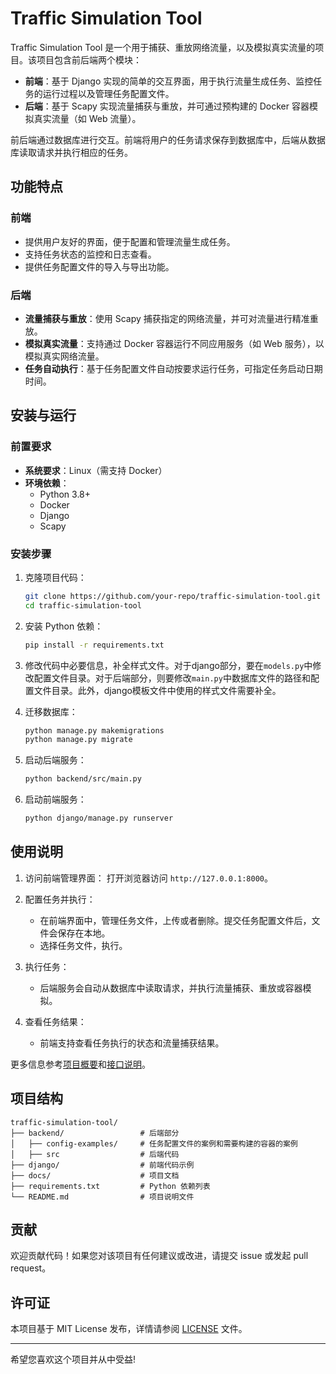 # Traffic Simulation Tool

Traffic Simulation Tool 是一个用于捕获、重放网络流量，以及模拟真实流量的项目。该项目包含前后端两个模块：
- **前端**：基于 Django 实现的简单的交互界面，用于执行流量生成任务、监控任务的运行过程以及管理任务配置文件。
- **后端**：基于 Scapy 实现流量捕获与重放，并可通过预构建的 Docker 容器模拟真实流量（如 Web 流量）。

前后端通过数据库进行交互。前端将用户的任务请求保存到数据库中，后端从数据库读取请求并执行相应的任务。

## 功能特点

### 前端
- 提供用户友好的界面，便于配置和管理流量生成任务。
- 支持任务状态的监控和日志查看。
- 提供任务配置文件的导入与导出功能。

### 后端
- **流量捕获与重放**：使用 Scapy 捕获指定的网络流量，并可对流量进行精准重放。
- **模拟真实流量**：支持通过 Docker 容器运行不同应用服务（如 Web 服务），以模拟真实网络流量。
- **任务自动执行**：基于任务配置文件自动按要求运行任务，可指定任务启动日期时间。

## 安装与运行

### 前置要求

- **系统要求**：Linux（需支持 Docker）
- **环境依赖**：
  - Python 3.8+
  - Docker
  - Django
  - Scapy

### 安装步骤

1. 克隆项目代码：
   ```bash
   git clone https://github.com/your-repo/traffic-simulation-tool.git
   cd traffic-simulation-tool
   ```

2. 安装 Python 依赖：
   ```bash
   pip install -r requirements.txt
   ```

3. 修改代码中必要信息，补全样式文件。对于django部分，要在`models.py`中修改配置文件目录。对于后端部分，则要修改`main.py`中数据库文件的路径和配置文件目录。此外，django模板文件中使用的样式文件需要补全。

4. 迁移数据库：
   ```bash
   python manage.py makemigrations
   python manage.py migrate
   ```

5. 启动后端服务：
   ```bash
   python backend/src/main.py
   ```

6. 启动前端服务：
   ```bash
   python django/manage.py runserver
   ```

## 使用说明

1. 访问前端管理界面：
   打开浏览器访问 `http://127.0.0.1:8000`。

2. 配置任务并执行：
   - 在前端界面中，管理任务文件，上传或者删除。提交任务配置文件后，文件会保存在本地。
   - 选择任务文件，执行。

3. 执行任务：
   - 后端服务会自动从数据库中读取请求，并执行流量捕获、重放或容器模拟。

4. 查看任务结果：
   - 前端支持查看任务执行的状态和流量捕获结果。

更多信息参考[项目概要](docs/overview.md)和[接口说明](docs/interfaces.md)。

## 项目结构

```
traffic-simulation-tool/
├── backend/                 # 后端部分
│   ├── config-examples/     # 任务配置文件的案例和需要构建的容器的案例
│   ├── src                  # 后端代码
├── django/                  # 前端代码示例
├── docs/                    # 项目文档
├── requirements.txt         # Python 依赖列表
└── README.md                # 项目说明文件
```

## 贡献

欢迎贡献代码！如果您对该项目有任何建议或改进，请提交 issue 或发起 pull request。

## 许可证

本项目基于 MIT License 发布，详情请参阅 [LICENSE](LICENSE) 文件。

---

希望您喜欢这个项目并从中受益!
